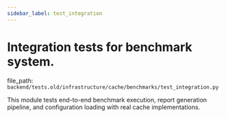 ```yaml
---
sidebar_label: test_integration
---
```


# Integration tests for benchmark system.

  file_path: `backend/tests.old/infrastructure/cache/benchmarks/test_integration.py`

This module tests end-to-end benchmark execution, report generation pipeline,
and configuration loading with real cache implementations.
